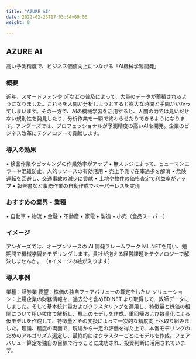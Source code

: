 ```yaml
---
title: "AZURE AI"
date: 2022-02-23T17:03:34+09:00
weight: 0
 
---
```


## AZURE AI
高い予測精度で、ビジネス価値向上につながる「AI機械学習開発」

### 概要
近年、スマートフォンやIoTなどの普及によって、大量のデータが蓄積されるようになりました。これらを人間が分析しようとすると膨大な時間と手間がかかってしまいます。その一方で、AIの機械学習を活用すると、人間の力では見いだせない規則性を発見したり、分析作業を一瞬で終わらせたりできるようになります。アンダーズでは、プロフェッショナルが予測精度の高いAIを開発。企業のビジネス改革にテクノロジーで貢献します。

### 導入の効果
•	検品作業やピッキングの作業効率がアップ
•	無人レジによって、ヒューマンエラーや混雑防止、人的リソースの有効活用
•	売上予測で在庫過多を解消
•	危険運転を回避し、交通事故の減少に貢献
•	土地や物件の価格査定で利益率がアップ
•	報告書など事務作業の自動作成でペーパーレスを実現

### おすすめの業界・業種
•	自動車
•	物流
•	金融
•	不動産
•	家電
•	製造
•	小売（食品スーパー）

### イメージ
アンダーズでは、オープンソースの AI 開発フレームワーク ML.NETを用い、短期間で機械学習をモデリングします。貴社が抱える経営課題をテクノロジーで解決しませんか。
（※イメージの絵が入ります）

### 導入事例
業種：証券業
要望：株価の独自フェアバリューの算定をしたい
ソリューション：上場企業の財務情報を、過去分を含めEDINET より取得して、教師データにしました。そして基本統計量およびクラスタリングを適用し、特徴量と株価の相関について粗い粒度で解析し、机上のモデルを作成。重回帰および数量化による仮モデルを作成して、特徴量とその変換によって一次的な精度向上へ取り組みました。理論、精度の両面で、現場から一定の評価を得た上で、本番モデリングのためのアルゴリズム選定し、最終的にはクラスターごとにモデルを作成。フェアバリュー算定を独自の目線で行うことに成功され、投資判断に活用されています。